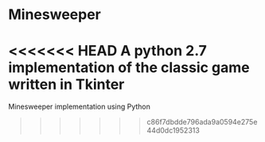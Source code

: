 # Minesweeper
<<<<<<< HEAD
A python 2.7 implementation of the classic game written in Tkinter
=======
Minesweeper implementation using Python
>>>>>>> c86f7dbdde796ada9a0594e275e44d0dc1952313
